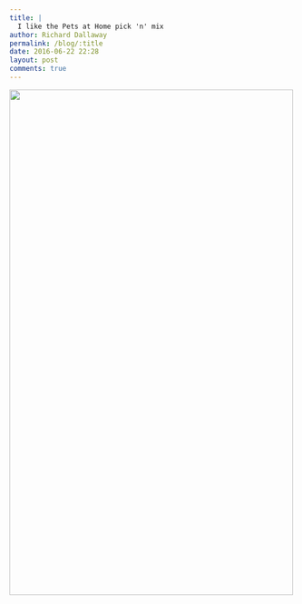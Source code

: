 ```yaml
---
title: |
  I like the Pets at Home pick 'n' mix
author: Richard Dallaway
permalink: /blog/:title
date: 2016-06-22 22:28
layout: post
comments: true
---
```


<div><a href="http://static.skitters.dallaway.com/tp_27697741641_c92e183cd4_o.jpg"><img src="http://static.skitters.dallaway.com/tp_thumb_27697741641_c92e183cd4_o.jpg" width="500" height="889"/></a></div>

  
      
